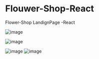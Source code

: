 # Flouwer-Shop-React
Flower-Shop LandignPage -React

![image](https://github.com/FelipeDevMelo/Flouwer-Shop-React/assets/73553939/66c39be6-710a-4f0e-ac66-373d74e84f2c)



![image](https://github.com/FelipeDevMelo/Flouwer-Shop-React/assets/73553939/85a25fbf-2368-411c-a0d1-b4813f5aaf08)


![image](https://github.com/FelipeDevMelo/Flouwer-Shop-React/assets/73553939/89ad00bf-474a-4c44-8a37-d53ceb13da2b)
 ![image](https://github.com/FelipeDevMelo/Flouwer-Shop-React/assets/73553939/72a8b3b0-3d3c-45a6-9341-662430dd8e5a)
